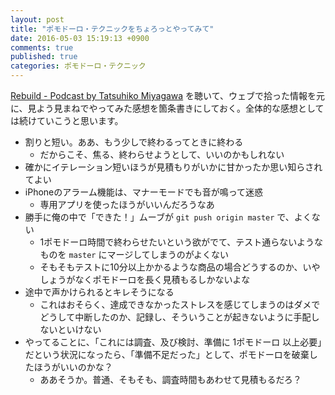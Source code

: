 ```yaml
---
layout: post
title: "ポモドーロ・テクニックをちょろっとやってみて"
date: 2016-05-03 15:19:13 +0900
comments: true
published: true
categories: ポモドーロ・テクニック
---
```


[Rebuild - Podcast by Tatsuhiko Miyagawa](https://rebuild.fm/) を聴いて、ウェブで拾った情報を元に、見よう見まねでやってみた感想を箇条書きにしておく。全体的な感想としては続けていこうと思います。

- 割りと短い。ああ、もう少しで終わるってときに終わる
  - だからこそ、焦る、終わらせようとして、いいのかもしれない
- 確かにイテレーション短いほうが見積もりがいかに甘かったか思い知らされてよい
- iPhoneのアラーム機能は、マナーモードでも音が鳴って迷惑
  - 専用アプリを使ったほうがいいんだろうなあ
- 勝手に俺の中で「できた！」ムーブが `git push origin master` で、よくない
  - 1ポモドーロ時間で終わらせたいという欲がでて、テスト通らないようなものを `master` にマージしてしまうのがよくない
  - そもそもテストに10分以上かかるような商品の場合どうするのか、いやしょうがなくポモドーロを長く見積もるしかないよな
- 途中で声かけられるとキレそうになる
  - これはおそらく、達成できなかったストレスを感じてしまうのはダメでどうして中断したのか、記録し、そういうことが起きないように手配しないといけない
- やってることに、「これには調査、及び検討、準備に 1ポモドーロ 以上必要」だという状況になったら、「準備不足だった」として、ポモドーロを破棄したほうがいいのかな？
  - ああそうか。普通、そもそも、調査時間もあわせて見積もるだろ？
